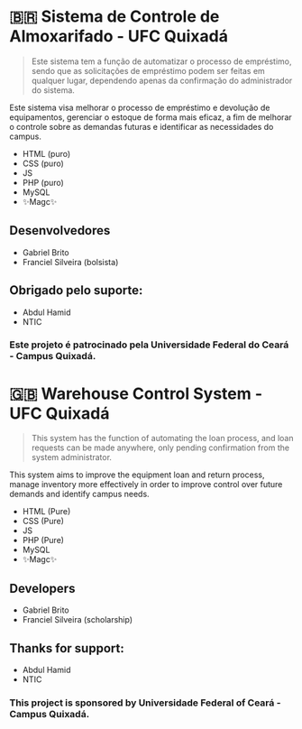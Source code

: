 # 🇧🇷 Sistema de Controle de Almoxarifado - UFC Quixadá
> Este sistema tem a função de automatizar o processo de empréstimo, sendo que as solicitações de empréstimo podem ser feitas em qualquer lugar, dependendo apenas da confirmação do administrador do sistema.

Este sistema visa melhorar o processo de empréstimo e devolução de equipamentos, gerenciar o estoque de forma mais eficaz, a fim de melhorar o controle sobre as demandas futuras e identificar as necessidades do campus.

- HTML (puro)
- CSS (puro)
- JS
- PHP (puro)
- MySQL
- ✨Magc✨

## Desenvolvedores
- Gabriel Brito
- Franciel Silveira (bolsista)

## Obrigado pelo suporte:
- Abdul Hamid
- NTIC

### Este projeto é patrocinado pela Universidade Federal do Ceará - Campus Quixadá.

# 🇬🇧 Warehouse Control System - UFC Quixadá
> This system has the function of automating the loan process, and loan requests can be made anywhere, only pending confirmation from the system administrator.

This system aims to improve the equipment loan and return process, manage inventory more effectively in order to improve control over future demands and identify campus needs.

- HTML (Pure)
- CSS (Pure)
- JS
- PHP (Pure)
- MySQL
- ✨Magc✨

## Developers
- Gabriel Brito
- Franciel Silveira (scholarship)

## Thanks for support:
- Abdul Hamid
- NTIC

### This project is sponsored by Universidade Federal of Ceará - Campus Quixadá.
